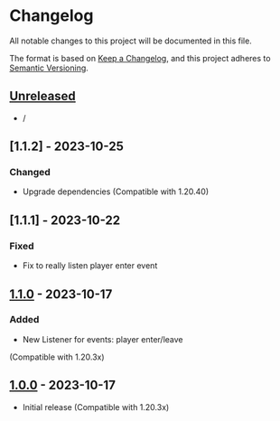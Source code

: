 # Changelog

All notable changes to this project will be documented in this file.

The format is based on [Keep a Changelog],
and this project adheres to [Semantic Versioning].

## [Unreleased]

- /

## [1.1.2] - 2023-10-25

### Changed

- Upgrade dependencies (Compatible with 1.20.40)

## [1.1.1] - 2023-10-22

### Fixed

- Fix to really listen player enter event

## [1.1.0] - 2023-10-17

### Added

- New Listener for events: player enter/leave

(Compatible with 1.20.3x)

## [1.0.0] - 2023-10-17

- Initial release (Compatible with 1.20.3x)

<!-- Links -->
[keep a changelog]: https://keepachangelog.com/en/1.0.0/
[semantic versioning]: https://semver.org/spec/v2.0.0.html

<!-- Versions -->
[unreleased]: https://github.com/jsilverdev/event-catcher-mcb-addon/compare/v1.1.0...HEAD
[1.1.0]: https://github.com/jsilverdev/event-catcher-mcb-addon/compare/v1.0.0...v1.1.0
[1.0.0]: https://github.com/jsilverdev/event-catcher-mcb-addon/releases/tag/v1.0.0